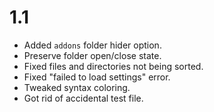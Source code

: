 # 1.1
- Added `addons` folder hider option.
- Preserve folder open/close state.
- Fixed files and directories not being sorted.
- Fixed "failed to load settings" error.
- Tweaked syntax coloring.
- Got rid of accidental test file.
